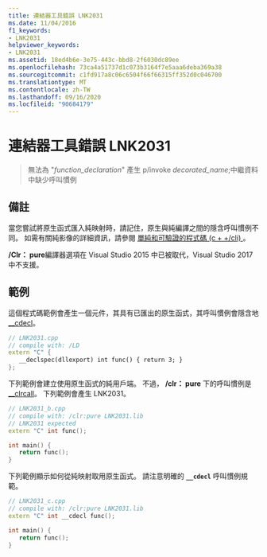 ```yaml
---
title: 連結器工具錯誤 LNK2031
ms.date: 11/04/2016
f1_keywords:
- LNK2031
helpviewer_keywords:
- LNK2031
ms.assetid: 18ed4b6e-3e75-443c-bbd8-2f6030dc89ee
ms.openlocfilehash: 73ca4a51737d1c073b3164f7e5aaa6deba369a38
ms.sourcegitcommit: c1fd917a8c06c6504f66f66315ff352d0c046700
ms.translationtype: MT
ms.contentlocale: zh-TW
ms.lasthandoff: 09/16/2020
ms.locfileid: "90684179"
---
```

# <a name="linker-tools-error-lnk2031"></a>連結器工具錯誤 LNK2031

> 無法為 "*function_declaration*" 產生 p/invoke *decorated_name*;中繼資料中缺少呼叫慣例

## <a name="remarks"></a>備註

當您嘗試將原生函式匯入純映射時，請記住，原生與純編譯之間的隱含呼叫慣例不同。 如需有關純影像的詳細資訊，請參閱 [單純和可驗證的程式碼 (c + +/cli) ](../../dotnet/pure-and-verifiable-code-cpp-cli.md)。

**/Clr： pure**編譯器選項在 Visual Studio 2015 中已被取代，Visual Studio 2017 中不支援。

## <a name="examples"></a>範例

這個程式碼範例會產生一個元件，其具有已匯出的原生函式，其呼叫慣例會隱含地 [__cdecl](../../cpp/cdecl.md)。

```cpp
// LNK2031.cpp
// compile with: /LD
extern "C" {
   __declspec(dllexport) int func() { return 3; }
};
```

下列範例會建立使用原生函式的純用戶端。 不過， **/clr： pure** 下的呼叫慣例是 [__clrcall](../../cpp/clrcall.md)。 下列範例會產生 LNK2031。

```cpp
// LNK2031_b.cpp
// compile with: /clr:pure LNK2031.lib
// LNK2031 expected
extern "C" int func();

int main() {
   return func();
}
```

下列範例顯示如何從純映射取用原生函式。 請注意明確的 **`__cdecl`** 呼叫慣例規範。

```cpp
// LNK2031_c.cpp
// compile with: /clr:pure LNK2031.lib
extern "C" int __cdecl func();

int main() {
   return func();
}
```
